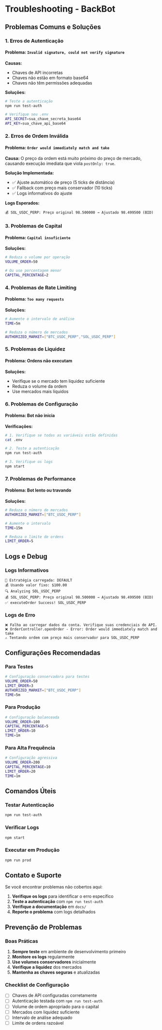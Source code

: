# Troubleshooting - BackBot

## Problemas Comuns e Soluções

### 1. Erros de Autenticação

#### Problema: `Invalid signature, could not verify signature`

**Causas:**
- Chaves de API incorretas
- Chaves não estão em formato base64
- Chaves não têm permissões adequadas

**Soluções:**
```bash
# Teste a autenticação
npm run test-auth

# Verifique seu .env
API_SECRET=sua_chave_secreta_base64
API_KEY=sua_chave_api_base64
```

### 2. Erros de Ordem Inválida

#### Problema: `Order would immediately match and take`

**Causa:** O preço da ordem está muito próximo do preço de mercado, causando execução imediata que viola `postOnly: true`.

**Solução Implementada:**
- ✅ Ajuste automático de preço (5 ticks de distância)
- ✅ Fallback com preço mais conservador (10 ticks)
- ✅ Logs informativos do ajuste

**Logs Esperados:**
```
💰 SOL_USDC_PERP: Preço original 98.500000 → Ajustado 98.499500 (BID)
```

### 3. Problemas de Capital

#### Problema: `Capital insuficiente`

**Soluções:**
```bash
# Reduza o volume por operação
VOLUME_ORDER=50

# Ou use porcentagem menor
CAPITAL_PERCENTAGE=2
```

### 4. Problemas de Rate Limiting

#### Problema: `Too many requests`

**Soluções:**
```bash
# Aumente o intervalo de análise
TIME=5m

# Reduza o número de mercados
AUTHORIZED_MARKET=["BTC_USDC_PERP","SOL_USDC_PERP"]
```

### 5. Problemas de Liquidez

#### Problema: Ordens não executam

**Soluções:**
- Verifique se o mercado tem liquidez suficiente
- Reduza o volume da ordem
- Use mercados mais líquidos

### 6. Problemas de Configuração

#### Problema: Bot não inicia

**Verificações:**
```bash
# 1. Verifique se todas as variáveis estão definidas
cat .env

# 2. Teste a autenticação
npm run test-auth

# 3. Verifique os logs
npm start
```

### 7. Problemas de Performance

#### Problema: Bot lento ou travando

**Soluções:**
```bash
# Reduza o número de mercados
AUTHORIZED_MARKET=["BTC_USDC_PERP"]

# Aumente o intervalo
TIME=15m

# Reduza o limite de ordens
LIMIT_ORDER=5
```

## Logs e Debug

### Logs Informativos
```
🤖 Estratégia carregada: DEFAULT
💰 Usando valor fixo: $100.00
🔍 Analyzing SOL_USDC_PERP
💰 SOL_USDC_PERP: Preço original 98.500000 → Ajustado 98.499500 (BID)
✅ executeOrder Success! SOL_USDC_PERP
```

### Logs de Erro
```
❌ Falha ao carregar dados da conta. Verifique suas credenciais de API.
❌ OrderController.openOrder - Error: Order would immediately match and take
⚠️ Tentando ordem com preço mais conservador para SOL_USDC_PERP
```

## Configurações Recomendadas

### Para Testes
```bash
# Configuração conservadora para testes
VOLUME_ORDER=50
LIMIT_ORDER=3
AUTHORIZED_MARKET=["BTC_USDC_PERP"]
TIME=5m
```

### Para Produção
```bash
# Configuração balanceada
VOLUME_ORDER=100
CAPITAL_PERCENTAGE=5
LIMIT_ORDER=10
TIME=1m
```

### Para Alta Frequência
```bash
# Configuração agressiva
VOLUME_ORDER=200
CAPITAL_PERCENTAGE=10
LIMIT_ORDER=20
TIME=1m
```

## Comandos Úteis

### Testar Autenticação
```bash
npm run test-auth
```

### Verificar Logs
```bash
npm start
```

### Executar em Produção
```bash
npm run prod
```

## Contato e Suporte

Se você encontrar problemas não cobertos aqui:

1. **Verifique os logs** para identificar o erro específico
2. **Teste a autenticação** com `npm run test-auth`
3. **Verifique a documentação** em `docs/`
4. **Reporte o problema** com logs detalhados

## Prevenção de Problemas

### Boas Práticas
1. **Sempre teste** em ambiente de desenvolvimento primeiro
2. **Monitore os logs** regularmente
3. **Use volumes conservadores** inicialmente
4. **Verifique a liquidez** dos mercados
5. **Mantenha as chaves seguras** e atualizadas

### Checklist de Configuração
- [ ] Chaves de API configuradas corretamente
- [ ] Autenticação testada com `npm run test-auth`
- [ ] Volume de ordem apropriado para o capital
- [ ] Mercados com liquidez suficiente
- [ ] Intervalo de análise adequado
- [ ] Limite de ordens razoável 